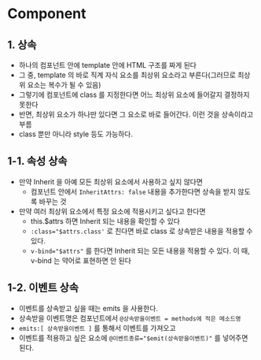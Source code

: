 # Component

## 1. 상속

- 하나의 컴포넌트 안에 template 안에 HTML 구조를 짜게 된다
- 그 중, template 의 바로 직계 자식 요소를 최상위 요소라고 부른다(그러므로 최상위 요소는 복수가 될 수 있음)
- 그렇기에 컴포넌트에 class 를 지정한다면 어느 최상위 요소에 들어갈지 결정하지 못한다
- 반면, 최상위 요소가 하나만 있다면 그 요소로 바로 들어간다. 이런 것을 상속이라고 부름
- class 뿐만 아니라 style 등도 가능하다.

## 1-1. 속성 상속

- 만약 Inherit 을 아예 모든 최상위 요소에서 사용하고 싶지 않다면
  - 컴포넌트 안에서 `InheritAttrs: false` 내용을 추가한다면 상속을 받지 않도록 바꾸는 것
- 만약 여러 최상위 요소에서 특정 요소에 적용시키고 싶다고 한다면
  - this.$attrs 하면 Inherit 되는 내용을 확인할 수 있다
  - `:class="$attrs.class'` 로 친다면 바로 class 로 상속받은 내용을 적용할 수 있다.
  - `v-bind="$attrs"` 를 한다면 Inherit 되는 모든 내용을 적용할 수 있다. 이 때, v-bind 는 약어로 표현하면 안 된다

## 1-2. 이벤트 상속

- 이벤트를 상속받고 싶을 때는 emits 을 사용한다.
- 상속받을 이벤트명은 컴포넌트에서 `@상속받을이벤트 = methods에 적은 메소드명`
- `emits:[ 상속받을이벤트 ]` 를 통해서 이벤트를 가져오고
- 이벤트를 적용하고 싶은 요소에 `@이벤트종류="$emit(상속받을이벤트)"` 를 넣어주면 된다.
